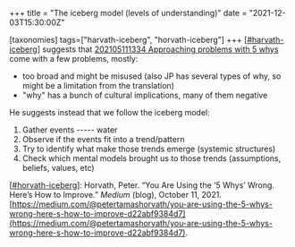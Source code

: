 +++
title = "The iceberg model (levels of understanding)"
date = "2021-12-03T15:30:00Z"

[taxonomies]
tags=["harvath-iceberg", "horvath-iceberg"]
+++
[[#harvath-iceberg](/tags/harvath-iceberg)] suggests that [202105111334 Approaching problems with 5 whys](/blips/202105111334-approaching-problems-with-5-whys) come with a few problems, mostly:
- too broad and might be misused (also JP has several types of why, so might be a limitation from the translation)
- "why" has a bunch of cultural implications, many of them negative

He suggests instead that we follow the iceberg model:
1. Gather events 
----- water
2. Observe if the events fit into a trend/pattern
3. Try to identify what make those trends emerge (systemic structures)
4. Check which mental models brought us to those trends (assumptions, beliefs, values, etc)

[[#horvath-iceberg](/tags/horvath-iceberg)]: Horvath, Peter. “You Are Using the ‘5 Whys’ Wrong. Here’s How to Improve.” _Medium_ (blog), October 11, 2021. [https://medium.com/@petertamashorvath/you-are-using-the-5-whys-wrong-here-s-how-to-improve-d22abf9384d7](https://medium.com/@petertamashorvath/you-are-using-the-5-whys-wrong-here-s-how-to-improve-d22abf9384d7).
